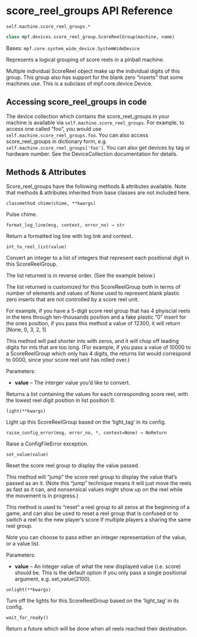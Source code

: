 # score_reel_groups API Reference

`self.machine.score_reel_groups.*`

``` python
class mpf.devices.score_reel_group.ScoreReelGroup(machine, name)
```

Bases: `mpf.core.system_wide_device.SystemWideDevice`

Represents a logical grouping of score reels in a pinball machine.

Multiple individual ScoreReel object make up the individual digits of this group. This group also has support for the blank zero “inserts” that some machines use. This is a subclass of mpf.core.device.Device.

## Accessing score_reel_groups in code

The device collection which contains the score_reel_groups in your machine is available via `self.machine.score_reel_groups`. For example, to access one called “foo”, you would use `self.machine.score_reel_groups.foo`. You can also access score_reel_groups in dictionary form, e.g. `self.machine.score_reel_groups['foo']`. You can also get devices by tag or hardware number. See the DeviceCollection documentation for details.

## Methods & Attributes

Score_reel_groups have the following methods & attributes available. Note that methods & attributes inherited from base classes are not included here.

`classmethod chime(chime, **kwargs)`

Pulse chime.

`format_log_line(msg, context, error_no) → str`

Return a formatted log line with log link and context.

`int_to_reel_list(value)`

Convert an integer to a list of integers that represent each positional digit in this ScoreReelGroup.

The list returned is in reverse order. (See the example below.)

The list returned is customized for this ScoreReelGroup both in terms of number of elements and values of None used to represent blank plastic zero inserts that are not controlled by a score reel unit.

For example, if you have a 5-digit score reel group that has 4 phyiscial reels in the tens through ten-thousands position and a fake plastic “0” insert for the ones position, if you pass this method a value of 12300, it will return [None, 0, 3, 2, 1]

This method will pad shorter ints with zeros, and it will chop off leading digits for ints that are too long. (For example, if you pass a value of 10000 to a ScoreReelGroup which only has 4 digits, the returns list would correspond to 0000, since your score reel unit has rolled over.)

Parameters:

* **value** – The interger value you’d like to convert.

Returns a list containing the values for each corresponding score reel, with the lowest reel digit position in list position 0.

`light(**kwargs)`

Light up this ScoreReelGroup based on the ‘light_tag’ in its config.

`raise_config_error(msg, error_no, *, context=None) → NoReturn`

Raise a ConfigFileError exception.

`set_value(value)`

Reset the score reel group to display the value passed.

This method will “jump” the score reel group to display the value that’s passed as an it. (Note this “jump” technique means it will just move the reels as fast as it can, and nonsensical values might show up on the reel while the movement is in progress.)

This method is used to “reset” a reel group to all zeros at the beginning of a game, and can also be used to reset a reel group that is confused or to switch a reel to the new player’s score if multiple players a sharing the same reel group.

Note you can choose to pass either an integer representation of the value, or a value list.

Parameters:

* **value** – An integer value of what the new displayed value (i.e. score) should be. This is the default option if you only pass a single positional argument, e.g. set_value(2100).

`unlight(**kwargs)`

Turn off the lights for this ScoreReelGroup based on the ‘light_tag’ in its config.

`wait_for_ready()`

Return a future which will be done when all reels reached their destination.
